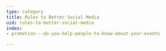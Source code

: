```yaml
---
type: category
title: Rules to Better Social Media
uid: rules-to-better-social-media
index:
- promotion---do-you-help-people-to-know-about-your-events

---
```

 

